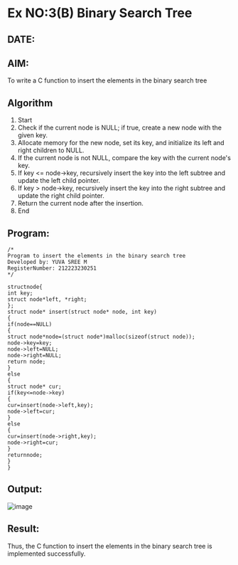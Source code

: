 # Ex NO:3(B) Binary Search Tree
## DATE:
## AIM:
To write a C function to insert the elements in the binary search tree

## Algorithm
1. Start
2. Check if the current node is NULL; if true, create a new node with the given key.
3. Allocate memory for the new node, set its key, and initialize its left and right children to 
NULL.
4. If the current node is not NULL, compare the key with the current node's key.
5. If key <= node->key, recursively insert the key into the left subtree and update the left child 
pointer.
6. If key > node->key, recursively insert the key into the right subtree and update the right 
child pointer.
7. Return the current node after the insertion.
8. End

## Program:
```
/*
Program to insert the elements in the binary search tree
Developed by: YUVA SREE M
RegisterNumber: 212223230251
*/
```
```
structnode{ 
int key;
struct node*left, *right;
};
struct node* insert(struct node* node, int key)
{
if(node==NULL)
{
struct node*node=(struct node*)malloc(sizeof(struct node)); 
node->key=key;
node->left=NULL; 
node->right=NULL; 
return node;
}
else
{
struct node* cur; 
if(key<=node->key)
{
cur=insert(node->left,key); 
node->left=cur;
}
else
{
cur=insert(node->right,key); 
node->right=cur;
}
returnnode;
}
}
```

## Output:
![image](https://github.com/user-attachments/assets/55cfd9b6-942e-4810-9f3a-113083159a5a)

## Result:
Thus, the C function to insert the elements in the binary search tree is implemented successfully.

